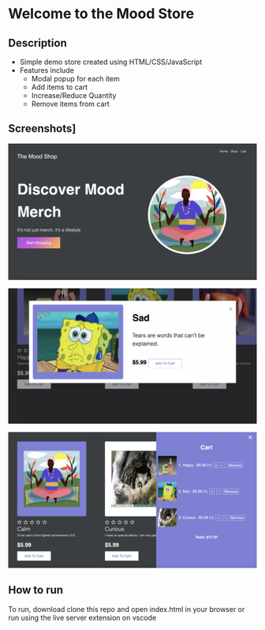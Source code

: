 # Welcome to the Mood Store

## Description
* Simple demo store created using HTML/CSS/JavaScript
* Features include
    * Modal popup for each item
    * Add items to cart
    * Increase/Reduce Quantity
    * Remove items from cart

## Screenshots]
![Screen Shot 2021-09-16 at 9.59.44 PM](https://github.com/HelixHEX/mood-shop/blob/main/assets/images/demo/Screen%20Shot%202021-09-16%20at%209.59.44%20PM.png)

![Screen Shot 2021-09-16 at 10.00.21 PM](https://github.com/HelixHEX/mood-shop/blob/main/assets/images/demo/Screen%20Shot%202021-09-16%20at%2010.00.21%20PM.png)

![Screen Shot 2021-09-16 at 10.00.02 PM](https://github.com/HelixHEX/mood-shop/blob/main/assets/images/demo/Screen%20Shot%202021-09-16%20at%2010.00.02%20PM.png)



## How to run
To run, download clone this repo and open index.html in your browser or run using the live server extension on vscode

